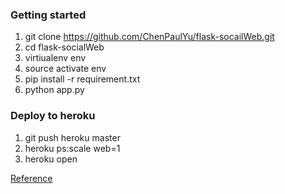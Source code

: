 ### Getting started

1. git clone https://github.com/ChenPaulYu/flask-socailWeb.git
2. cd flask-socialWeb
3. virtiualenv env
4. source activate env
5. pip install -r requirement.txt
6. python app.py


### Deploy to heroku

1. git push heroku master
2. heroku ps:scale web=1
3. heroku open

[Reference](https://devcenter.heroku.com/articles/getting-started-with-python#deploy-the-app)